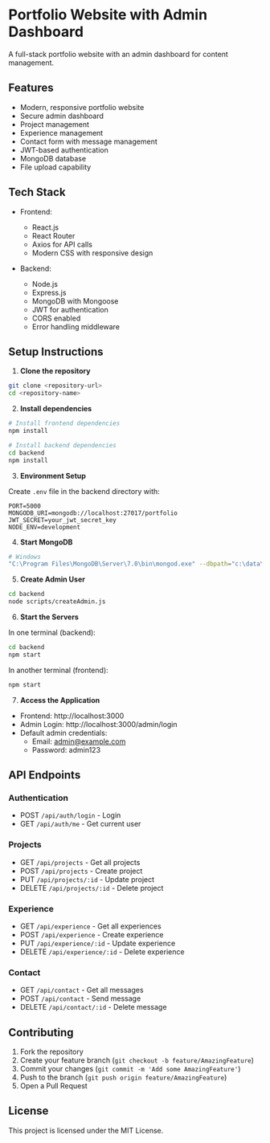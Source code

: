 # Portfolio Website with Admin Dashboard

A full-stack portfolio website with an admin dashboard for content management.

## Features

- Modern, responsive portfolio website
- Secure admin dashboard
- Project management
- Experience management
- Contact form with message management
- JWT-based authentication
- MongoDB database
- File upload capability

## Tech Stack

- Frontend:
  - React.js
  - React Router
  - Axios for API calls
  - Modern CSS with responsive design

- Backend:
  - Node.js
  - Express.js
  - MongoDB with Mongoose
  - JWT for authentication
  - CORS enabled
  - Error handling middleware

## Setup Instructions

1. **Clone the repository**
```bash
git clone <repository-url>
cd <repository-name>
```

2. **Install dependencies**
```bash
# Install frontend dependencies
npm install

# Install backend dependencies
cd backend
npm install
```

3. **Environment Setup**

Create `.env` file in the backend directory with:
```
PORT=5000
MONGODB_URI=mongodb://localhost:27017/portfolio
JWT_SECRET=your_jwt_secret_key
NODE_ENV=development
```

4. **Start MongoDB**
```bash
# Windows
"C:\Program Files\MongoDB\Server\7.0\bin\mongod.exe" --dbpath="c:\data\db"
```

5. **Create Admin User**
```bash
cd backend
node scripts/createAdmin.js
```

6. **Start the Servers**

In one terminal (backend):
```bash
cd backend
npm start
```

In another terminal (frontend):
```bash
npm start
```

7. **Access the Application**
- Frontend: http://localhost:3000
- Admin Login: http://localhost:3000/admin/login
- Default admin credentials:
  - Email: admin@example.com
  - Password: admin123

## API Endpoints

### Authentication
- POST `/api/auth/login` - Login
- GET `/api/auth/me` - Get current user

### Projects
- GET `/api/projects` - Get all projects
- POST `/api/projects` - Create project
- PUT `/api/projects/:id` - Update project
- DELETE `/api/projects/:id` - Delete project

### Experience
- GET `/api/experience` - Get all experiences
- POST `/api/experience` - Create experience
- PUT `/api/experience/:id` - Update experience
- DELETE `/api/experience/:id` - Delete experience

### Contact
- GET `/api/contact` - Get all messages
- POST `/api/contact` - Send message
- DELETE `/api/contact/:id` - Delete message

## Contributing

1. Fork the repository
2. Create your feature branch (`git checkout -b feature/AmazingFeature`)
3. Commit your changes (`git commit -m 'Add some AmazingFeature'`)
4. Push to the branch (`git push origin feature/AmazingFeature`)
5. Open a Pull Request

## License

This project is licensed under the MIT License.
